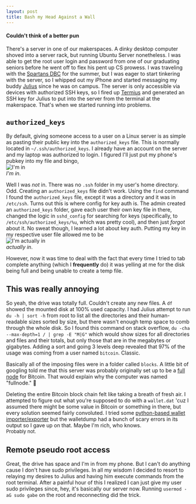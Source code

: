 ```yaml
---
layout: post
title: Bash my Head Against a Wall
---
```


#### Couldn't think of a better pun

There's a server in one of our makerspaces. A dinky desktop computer shoved into a server rack, but running Ubuntu Server nonetheless.
I was able to get the root user login and password from one of our graduating seniors before he went off to flex his pent up CS prowess. I was traveling with the [Spartans DBC](https://spartansdbc.org/ "Spartans Drum and Bugle Corps") for the summer, but I was eager to start tinkering with the server, so I whipped out my iPhone and started messaging my buddy [Julius](https://www.linkedin.com/in/juliusfrost/ "Jules") since he was on campus. The server is only accessible via devices with authorized SSH keys, so I fired up [Termius](https://termius.com "Tunneling on the go") and generated an SSH key for Julius to put into the server from the terminal at the makerspace. That's when we started running into problems.

## `authorized_keys`
By default, giving someone access to a user on a Linux server is as simple as pasting their public key into the `authorized_keys` file. This is normally located in `~/.ssh/authorized_keys`. I already have an account on the server and my laptop was authorized to login. I figured I'll just put my phone's pubkey into my file and bingo,  
![I'm in](https://thumbs.gfycat.com/LightheartedObviousBlowfish-size_restricted.gif)  
*I'm in*.

Well I was *not* in. There was no `.ssh` folder in my user's home directory. Odd. Creating an `authorized_keys` file didn't work. Using the `find` command I found the `authorized_keys` file, except it was a directory and it was in `/etc/ssh`. Turns out this is where config for key auth is. The admin created an `authorized_keys` folder, gave each user their own key file in there, changed the logic in `sshd_config` for searching for keys (specifically, to `/etc/ssh/authorized_keys/%u`, which was pretty cool), and then just *forgot* about it. No sweat though, I learned a lot about key auth. Putting my key in my respective user file allowed me to be  
![I'm actually in](https://thumbs.gfycat.com/LightheartedObviousBlowfish-size_restricted.gif)  
*actually in*.

However, now it was time to deal with the fact that every time I tried to tab complete anything (which I **frequently** do) it was yelling at me for the disk being full and being unable to create a temp file.

## This was really annoying

So yeah, the drive was totally full. Couldn't create any new files. A `df` showed the mounted disk at 100% used capacity. I had Julius attempt to run `du -h | sort -h` from root to list all the directories and their human-readable sizes sorted by size, but there wasn't enough temp space to comb through the whole disk. So I found this command on stack overflow, `du -cha --max-depth=1 / | grep -E "M|G"` which would show sizes for all directories and files and their totals, but only those that are in the megabytes or gigabytes. Adding a sort and going 3 levels deep revealed that 97% of the usage was coming from a user named `bitcoin`. Classic.

Basically all of the imposing files were in a folder called `blocks`. A little bit of googling told me that this server was probably originally set up to be a [full node](https://bitcoin.org/en/full-node#linux-instructions) for Bitcoin. That would explain why the computer was named "fullnode." :grimacing:

Deleting the entire Bitcoin block chain felt like taking a breath of fresh air. I attempted to figure out what you're supposed to do with a `wallet.dat` 'cuz I assumed there might be some value in Bitcoin or something in there, but every solution seemed fairly convoluted. I tried some [python-based wallet importer/exporter](https://github.com/jackjack-jj/pywallet "Pywallet") but the walletdump had a bunch of scary errors in its output so I gave up on that. Maybe I'm rich, who knows.  
<font size="2.5">Probably not.</font>

## Remote pseudo root access

Great, the drive has space and I'm in from my phone. But I can't do anything cause I don't have sudo privileges. In all my wisdom I decided to resort to relaying my desires to Julius and having him execute commands from the root terminal. After a painful hour of this I realized I can just give my user sudo privileges since, hey, it's basically our server now. Running `usermod -aG sudo gabe` on the root and reconnecting did the trick.